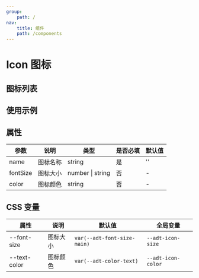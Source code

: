```yaml
---
group:
    path: /
nav:
    title: 组件
    path: /components
---
```


# Icon 图标

## 图标列表
<code src="./demos/demo1.tsx" ></code>

## 使用示例
<code src="./demos/demo2.tsx" ></code>

## 属性
| 参数       | 说明   | 类型                     | 是否必填 | 默认值 |
|----------|------|------------------------|------|-----|
| name     | 图标名称 | string                 | 是    | ''  |
| fontSize | 图标大小 | number &verbar; string | 否    | -   |
| color    | 图标颜色 | string                 | 否    | -   |

## CSS 变量
| 属性           | 说明   | 默认值                         | 全局变量               |
|--------------|------|-----------------------------|--------------------|
| --font-size  | 图标大小 | `var(--adt-font-size-main)` | `--adt-icon-size`  |
| --text-color | 图标颜色 | `var(--adt-color-text)`     | `--adt-icon-color` |

